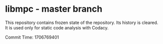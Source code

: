 # libmpc - master branch

This repository contains frozen state of the repository.
Its history is cleared. It is used only for static code
analysis with Codacy.

Commit Time: 1706769401